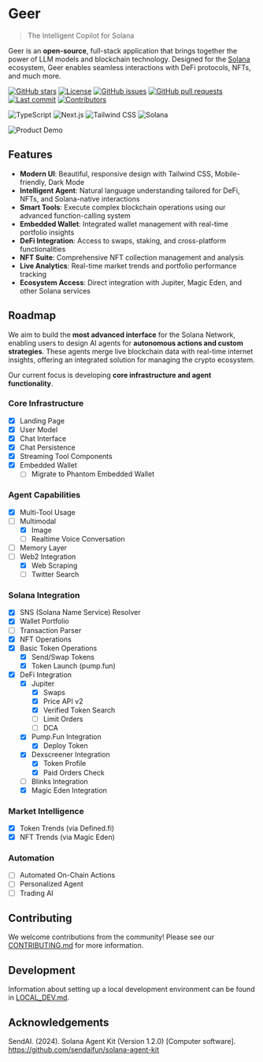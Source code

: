 # Geer

> The Intelligent Copilot for Solana

Geer is an **open-source**, full-stack application that brings together the power of LLM models and blockchain technology. Designed for the [Solana](https://solana.com/) ecosystem, Geer enables seamless interactions with DeFi protocols, NFTs, and much more.

[![GitHub stars](https://img.shields.io/github/stars/GeerProjects/Geer-app?style=flat-square)](https://github.com/GeerProjects/Geer-app/stargazers)
[![License](https://img.shields.io/badge/license-MIT-blue?style=flat-square)](https://github.com/GeerProjects/Geer-app/blob/main/LICENSE)
[![GitHub issues](https://img.shields.io/github/issues/GeerProjects/Geer-app?style=flat-square)](https://github.com/GeerProjects/Geer-app/issues)
[![GitHub pull requests](https://img.shields.io/github/issues-pr/GeerProjects/Geer-app?style=flat-square)](https://github.com/GeerProjects/Geer-app/pulls)
[![Last commit](https://img.shields.io/github/last-commit/GeerProjects/Geer-app?style=flat-square)](https://github.com/GeerProjects/Geer-app/commits/main)
[![Contributors](https://img.shields.io/github/contributors/GeerProjects/Geer-app?style=flat-square)](https://github.com/GeerProjects/Geer-app/graphs/contributors)

![TypeScript](https://img.shields.io/badge/TypeScript-3178C6?style=flat-square&logo=typescript&logoColor=white)
![Next.js](https://img.shields.io/badge/Next.js-000000?style=flat-square&logo=next.js&logoColor=white)
![Tailwind CSS](https://img.shields.io/badge/Tailwind_CSS-38B2AC?style=flat-square&logo=tailwind-css&logoColor=white)
![Solana](https://img.shields.io/badge/Solana-14F195?style=flat-square&logo=solana&logoColor=white&color=black)

![Product Demo](./public/product.png)

## Features

- **Modern UI**: Beautiful, responsive design with Tailwind CSS, Mobile-friendly, Dark Mode
- **Intelligent Agent**: Natural language understanding tailored for DeFi, NFTs, and Solana-native interactions
- **Smart Tools**: Execute complex blockchain operations using our advanced function-calling system
- **Embedded Wallet**: Integrated wallet management with real-time portfolio insights
- **DeFi Integration**: Access to swaps, staking, and cross-platform functionalities
- **NFT Suite**: Comprehensive NFT collection management and analysis
- **Live Analytics**: Real-time market trends and portfolio performance tracking
- **Ecosystem Access**: Direct integration with Jupiter, Magic Eden, and other Solana services

## Roadmap

We aim to build the **most advanced interface** for the Solana Network, enabling users to design AI agents for **autonomous actions and custom strategies**. These agents merge live blockchain data with real-time internet insights, offering an integrated solution for managing the crypto ecosystem.

Our current focus is developing **core infrastructure and agent functionality**.

### Core Infrastructure

- [x] Landing Page
- [x] User Model
- [x] Chat Interface
- [x] Chat Persistence
- [x] Streaming Tool Components
- [x] Embedded Wallet
  - [ ] Migrate to Phantom Embedded Wallet

### Agent Capabilities

- [x] Multi-Tool Usage
- [ ] Multimodal
  - [x] Image
  - [ ] Realtime Voice Conversation
- [ ] Memory Layer
- [ ] Web2 Integration
  - [x] Web Scraping
  - [ ] Twitter Search

### Solana Integration

- [x] SNS (Solana Name Service) Resolver
- [x] Wallet Portfolio
- [ ] Transaction Parser
- [x] NFT Operations
- [x] Basic Token Operations
  - [x] Send/Swap Tokens
  - [x] Token Launch (pump.fun)
- [x] DeFi Integration
  - [x] Jupiter
    - [x] Swaps
    - [x] Price API v2
    - [x] Verified Token Search
    - [ ] Limit Orders
    - [ ] DCA
  - [x] Pump.Fun Integration
    - [x] Deploy Token
  - [x] Dexscreener Integration
    - [x] Token Profile
    - [x] Paid Orders Check
  - [ ] Blinks Integration
  - [x] Magic Eden Integration

### Market Intelligence

- [x] Token Trends (via Defined.fi)
- [x] NFT Trends (via Magic Eden)

### Automation

- [ ] Automated On-Chain Actions
- [ ] Personalized Agent
- [ ] Trading AI

## Contributing

We welcome contributions from the community! Please see our [CONTRIBUTING.md](CONTRIBUTING.md) for more information.

## Development

Information about setting up a local development environment can be found in [LOCAL_DEV.md](LOCAL_DEV.md).

## Acknowledgements

SendAI. (2024). Solana Agent Kit (Version 1.2.0) [Computer software]. https://github.com/sendaifun/solana-agent-kit